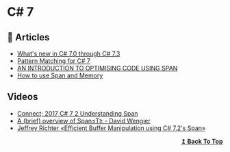 # C# 7

## 📝 Articles
- [What's new in C# 7.0 through C# 7.3](https://docs.microsoft.com/en-us/dotnet/csharp/whats-new/csharp-7)
- [Pattern Matching for C# 7](https://docs.microsoft.com/en-us/dotnet/csharp/language-reference/proposals/csharp-7.0/pattern-matching)
- [AN INTRODUCTION TO OPTIMISING CODE USING SPAN<T>](https://www.stevejgordon.co.uk/an-introduction-to-optimising-code-using-span-t)
- [How to use Span<T> and Memory<T>](https://antao-almada.medium.com/how-to-use-span-t-and-memory-t-c0b126aae652)

## Videos
- [Connect; 2017 C# 7 2 Understanding Span](https://www.youtube.com/watch?v=mbLIplmHzdk)
- [A (brief) overview of Span≤T≥ - David Wengier](https://www.youtube.com/watch?v=byvoPD15CXs)
- [Jeffrey Richter «Efficient Buffer Manipulation using C# 7.2's Span»](https://www.youtube.com/watch?v=gWcyXGIbRDI)
<div align="right">
  <b><a href="#contents">↥ Back To Top</a></b>
</div>